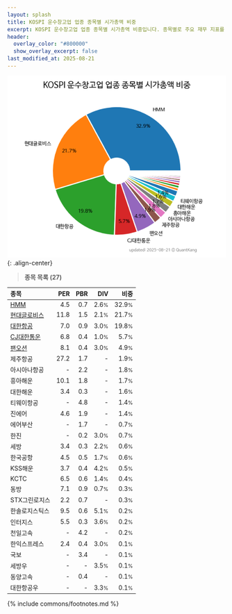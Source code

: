 ```yaml
---
layout: splash
title: KOSPI 운수창고업 업종 종목별 시가총액 비중
excerpt: KOSPI 운수창고업 업종 종목별 시가총액 비중입니다. 종목별로 주요 재무 지표를 함께 표시합니다.
header:
  overlay_color: "#800000"
  show_overlay_excerpt: false
last_modified_at: 2025-08-21
---
```



![KOSPI 운수창고업 업종 종목별 시가총액 비중](/stats/sector/images/kospi_업종_운수창고업_종목.png){: .align-center}


> **종목 목록 (27)**<a id="list"></a>

| **종목** | **PER** | **PBR** | **DIV** | **비중** |
| :------- | ------: | ------: | ------: | -------: |
| [HMM](/011200/) | 4.5 | 0.7 | 2.6<small>%</small> | 32.9<small>%</small> |
| [현대글로비스](/086280/) | 11.8 | 1.5 | 2.1<small>%</small> | 21.7<small>%</small> |
| [대한항공](/003490/) | 7.0 | 0.9 | 3.0<small>%</small> | 19.8<small>%</small> |
| [CJ대한통운](/000120/) | 6.8 | 0.4 | 1.0<small>%</small> | 5.7<small>%</small> |
| [팬오션](/028670/) | 8.1 | 0.4 | 3.0<small>%</small> | 4.9<small>%</small> |
| 제주항공 | 27.2 | 1.7 | - | 1.9<small>%</small> |
| 아시아나항공 | - | 2.2 | - | 1.8<small>%</small> |
| 흥아해운 | 10.1 | 1.8 | - | 1.7<small>%</small> |
| 대한해운 | 3.4 | 0.3 | - | 1.6<small>%</small> |
| 티웨이항공 | - | 4.8 | - | 1.4<small>%</small> |
| 진에어 | 4.6 | 1.9 | - | 1.4<small>%</small> |
| 에어부산 | - | 1.7 | - | 0.7<small>%</small> |
| 한진 | - | 0.2 | 3.0<small>%</small> | 0.7<small>%</small> |
| 세방 | 3.4 | 0.3 | 2.2<small>%</small> | 0.6<small>%</small> |
| 한국공항 | 4.5 | 0.5 | 1.7<small>%</small> | 0.6<small>%</small> |
| KSS해운 | 3.7 | 0.4 | 4.2<small>%</small> | 0.5<small>%</small> |
| KCTC | 6.5 | 0.6 | 1.4<small>%</small> | 0.4<small>%</small> |
| 동방 | 7.1 | 0.9 | 0.7<small>%</small> | 0.3<small>%</small> |
| STX그린로지스 | 2.2 | 0.7 | - | 0.3<small>%</small> |
| 한솔로지스틱스 | 9.5 | 0.6 | 5.1<small>%</small> | 0.2<small>%</small> |
| 인터지스 | 5.5 | 0.3 | 3.6<small>%</small> | 0.2<small>%</small> |
| 천일고속 | - | 4.2 | - | 0.2<small>%</small> |
| 한익스프레스 | 2.4 | 0.4 | 3.0<small>%</small> | 0.1<small>%</small> |
| 국보 | - | 3.4 | - | 0.1<small>%</small> |
| 세방우 | - | - | 3.5<small>%</small> | 0.1<small>%</small> |
| 동양고속 | - | 0.4 | - | 0.1<small>%</small> |
| 대한항공우 | - | - | 3.3<small>%</small> | 0.1<small>%</small> |

{% include commons/footnotes.md %}